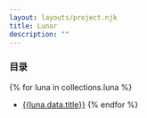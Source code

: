 ```yaml
---
layout: layouts/project.njk
title: Lunar
description: ""
---
```

### 目录
{% for luna in collections.luna %}
- [{{luna.data.title}}]({{luna.url}})
{% endfor %}